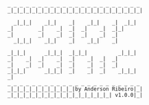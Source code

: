        _ _ _ _ _ _ _ _ _ _ _ _ _ _ _ _ _ _ _ _ _ _
       _|_|_|_|_|_|_|_|_|_|_|_|_|_|_|_|_|_|_|_|_|_|

         _|_|_|    _|_|    _|    _|_|    _|  _|_|
       _|        _|    _|  _|  _|    _|  _|_|
       _|        _|    _|  _|  _|    _|  _|
         _|_|_|    _|_|    _|    _|_|    _|

       _|_|_|      _|_|_|  _|_|_|          _|_|_|
       _|    _|  _|    _|  _|    _|  _|  _|
       _|    _|  _|    _|  _|    _|  _|  _|
       _|_|_|      _|_|_|  _|    _|  _|    _|_|_|
       _|
       _ _ _ _ _ _ _ _ _ _ _ _ _ _ _ _ _ _ _ _ _ _
       _|_|_|_|_|_|_|_|_|_|_|by Anderson Ribeiro|_|
       _|_|_|_|_|_|_|_|_|_|_|_|_|_|_|_|_| v1.0.0|_|
